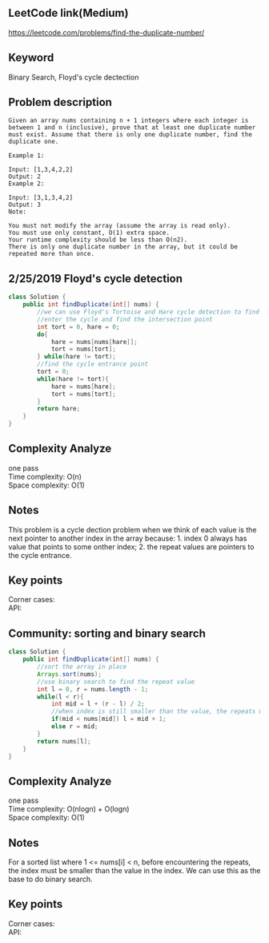 ## LeetCode link(Medium)
https://leetcode.com/problems/find-the-duplicate-number/

## Keyword
Binary Search, Floyd's cycle dectection

## Problem description
```
Given an array nums containing n + 1 integers where each integer is between 1 and n (inclusive), prove that at least one duplicate number must exist. Assume that there is only one duplicate number, find the duplicate one.

Example 1:

Input: [1,3,4,2,2]
Output: 2
Example 2:

Input: [3,1,3,4,2]
Output: 3
Note:

You must not modify the array (assume the array is read only).
You must use only constant, O(1) extra space.
Your runtime complexity should be less than O(n2).
There is only one duplicate number in the array, but it could be repeated more than once.
```
## 2/25/2019 Floyd's cycle detection

```java
class Solution {
    public int findDuplicate(int[] nums) {
        //we can use Floyd's Tortoise and Hare cycle detection to find the cycle entrance point
        //enter the cycle and find the intersection point
        int tort = 0, hare = 0;
        do{
            hare = nums[nums[hare]];
            tort = nums[tort];
        } while(hare != tort);
        //find the cycle entrance point
        tort = 0;
        while(hare != tort){
            hare = nums[hare];
            tort = nums[tort];
        }
        return hare;
    }
}
```

## Complexity Analyze
one pass\
Time complexity: O(n)\
Space complexity: O(1)

## Notes
This problem is a cycle dection problem when we think of each value is the next pointer to another index in the array because: 1. index 0 always has value that points to some onther index; 2. the repeat values are pointers to the cycle entrance.

## Key points
Corner cases: \
API:

## Community: sorting and binary search

```java
class Solution {
    public int findDuplicate(int[] nums) {
        //sort the array in place
        Arrays.sort(nums);
        //use binary search to find the repeat value
        int l = 0, r = nums.length - 1;
        while(l < r){
            int mid = l + (r - l) / 2;
            //when index is still smaller than the value, the repeats must be on the right side
            if(mid < nums[mid]) l = mid + 1;
            else r = mid;
        }
        return nums[l];
    }
}
```

## Complexity Analyze
one pass\
Time complexity: O(nlogn) + O(logn)\
Space complexity: O(1)

## Notes
For a sorted list where 1 <= nums[i] < n, before encountering the repeats, the index must be smaller than the value in the index. We can use this as the base to do binary search.

## Key points
Corner cases: \
API:
